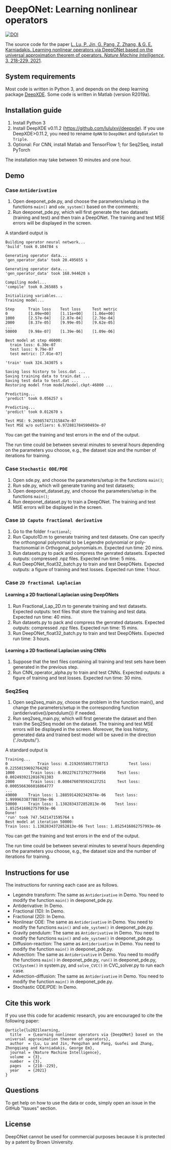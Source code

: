 # DeepONet: Learning nonlinear operators

[![DOI](https://zenodo.org/badge/260069304.svg)](https://zenodo.org/badge/latestdoi/260069304)

The source code for the paper [L. Lu, P. Jin, G. Pang, Z. Zhang, & G. E. Karniadakis. Learning nonlinear operators via DeepONet based on the universal approximation theorem of operators. *Nature Machine Intelligence*, 3, 218-229, 2021](https://doi.org/10.1038/s42256-021-00302-5).

## System requirements

Most code is written in Python 3, and depends on the deep learning package [DeepXDE](https://github.com/lululxvi/deepxde). Some code is written in Matlab (version R2019a).

## Installation guide

1. Install Python 3
2. Install DeepXDE v0.11.2 (https://github.com/lululxvi/deepxde). If you use DeepXDE>0.11.2, you need to rename `OpNN` to `DeepONet` and `OpDataSet` to `Triple`. 
3. Optional: For CNN, install Matlab and TensorFlow 1; for Seq2Seq, install PyTorch

The installation may take between 10 minutes and one hour.

## Demo

### Case `Antiderivative`

1. Open deeponet_pde.py, and choose the parameters/setup in the functions `main()` and `ode_system()` based on the comments;
2. Run deeponet_pde.py, which will first generate the two datasets (training and test) and then train a DeepONet. The training and test MSE errors will be displayed in the screen.

A standard output is

```
Building operator neural network...
'build' took 0.104784 s

Generating operator data...
'gen_operator_data' took 20.495655 s

Generating operator data...
'gen_operator_data' took 168.944620 s

Compiling model...
'compile' took 0.265885 s

Initializing variables...
Training model...

Step      Train loss    Test loss     Test metric
0         [1.09e+00]    [1.11e+00]    [1.06e+00]
1000      [2.57e-04]    [2.87e-04]    [2.76e-04]
2000      [8.37e-05]    [9.99e-05]    [9.62e-05]
...
50000     [9.98e-07]    [1.39e-06]    [1.09e-06]

Best model at step 46000:
  train loss: 6.30e-07
  test loss: 9.79e-07
  test metric: [7.01e-07]

'train' took 324.343075 s

Saving loss history to loss.dat ...
Saving training data to train.dat ...
Saving test data to test.dat ...
Restoring model from model/model.ckpt-46000 ...

Predicting...
'predict' took 0.056257 s

Predicting...
'predict' took 0.012670 s

Test MSE: 9.269857471315847e-07
Test MSE w/o outliers: 6.972881784590493e-07
```

You can get the training and test errors in the end of the output.

The run time could be between several minutes to several hours depending on the parameters you choose, e.g., the dataset size and the number of iterations for training.

### Case `Stochastic ODE/PDE`

1. Open sde.py, and choose the parameters/setup in the functions `main()`;
2. Run sde.py, which will generate traning and test datasets;
3. Open deeponet_dataset.py, and choose the parameters/setup in the functions `main()`;
4. Run deeponet_dataset.py to train a DeepONet. The training and test MSE errors will be displayed in the screen.

### Case `1D Caputo fractional derivative`

1. Go to the folder `fractional`;
2. Run Caputo1D.m to generate training and test datasets. One can specify the orthongonal polynomial to be Legendre polynomial or poly-fractonomial in Orthogonal_polynomials.m. Expected run time: 20 mins.
3. Run datasets.py to pack and compress the genrated datasets. Expected outputs: compressed .npz files. Expected run time: 5 mins.
4. Run DeepONet_float32_batch.py to train and test DeepONets. Expected outputs: a figure of training and test losses. Expected run time: 1 hour.

### Case `2D fractional Laplacian`

#### Learning a 2D fractional Laplacian using DeepONets

1. Run Fractional_Lap_2D.m to generate training and test datasets. Expected outputs: text files that store the training and test data. Expected run time: 40 mins.
2. Run datasets.py to pack and compress the genrated datasets. Expected outputs: compressed .npz files. Expected run time: 15 mins.
3. Run DeepONet_float32_batch.py to train and test DeepONets. Expected run time: 3 hours.

#### Learning a 2D fractional Laplacian using CNNs

1. Suppose that the text files containing all training and test sets have been generated in the previous step.
2. Run CNN_operator_alpha.py to train and test CNNs. Expected outputs: a figure of training and test losses. Expected run time: 30 mins.

### Seq2Seq

1. Open seq2seq_main.py, choose the problem in the function main(), and change the parameters/setup in the corresponding function (antiderivative()/pendulum()) if needed.
2. Run seq2seq_main.py, which will first generate the dataset and then train the Seq2Seq model on the dataset. The training and test MSE errors will be displayed in the screen. Moreover, the loss history, generated data and trained best model will be saved in the direction ('./outputs/').

A standard output is

```
Training...
0             Train loss: 0.21926558017730713         Test loss: 0.22550159692764282
1000       Train loss: 0.0022761737927794456     Test loss: 0.0024939212016761303
2000       Train loss: 0.0004760705924127251     Test loss: 0.0005566366016864777
...
49000     Train loss: 1.2885914202342974e-06    Test loss: 1.999963387788739e-06
50000     Train loss: 1.1382834372852813e-06    Test loss: 1.8525416862757993e-06
Done!
'run' took 747.5421471595764 s
Best model at iteration 50000:
Train loss: 1.1382834372852813e-06 Test loss: 1.8525416862757993e-06
```

You can get the training and test errors in the end of the output.

The run time could be between several minutes to several hours depending on the parameters you choose, e.g., the dataset size and the number of iterations for training.

## Instructions for use

The instructions for running each case are as follows.

- Legendre transform: The same as `Antiderivative` in Demo. You need to modify the function `main()` in deeponet_pde.py.
- Antiderivative: In Demo.
- Fractional (1D): In Demo.
- Fractional (2D): In Demo.
- Nonlinear ODE: The same as `Antiderivative` in Demo. You need to modify the functions `main()` and `ode_system()` in deeponet_pde.py.
- Gravity pendulum: The same as `Antiderivative` in Demo. You need to modify the functions `main()` and `ode_system()` in deeponet_pde.py.
- Diffusion-reaction: The same as `Antiderivative` in Demo. You need to modify the function `main()` in deeponet_pde.py.
- Advection: The same as `Antiderivative` in Demo. You need to modify the functions `main()` in deeponet_pde.py, `run()` in deeponet_pde.py, `CVCSystem()` in system.py, and `solve_CVC()` in CVC_solver.py to run each case.
- Advection-diffusion: The same as `Antiderivative` in Demo. You need to modify the function `main()` in deeponet_pde.py.
- Stochastic ODE/PDE: In Demo.

## Cite this work

If you use this code for academic research, you are encouraged to cite the following paper:

```
@article{lu2021learning,
  title   = {Learning nonlinear operators via {DeepONet} based on the universal approximation theorem of operators},
  author  = {Lu, Lu and Jin, Pengzhan and Pang, Guofei and Zhang, Zhongqiang and Karniadakis, George Em},
  journal = {Nature Machine Intelligence},
  volume  = {3},
  number  = {3},
  pages   = {218--229},
  year    = {2021}
}
```

## Questions

To get help on how to use the data or code, simply open an issue in the GitHub "Issues" section.

## License

DeepONet cannot be used for commercial purposes because it is protected by a patent by Brown University.
